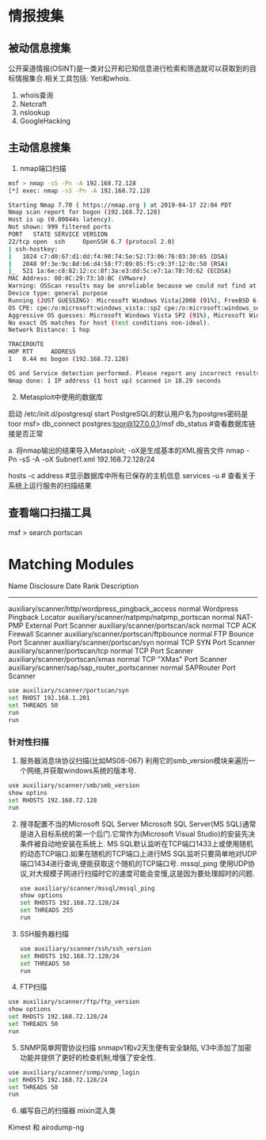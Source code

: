 # 情报搜集

## 被动信息搜集
公开渠道情报(OSINT)是一类对公开和已知信息进行检索和筛选就可以获取到的目标情报集合.相关工具包括: Yeti和whois.
1. whois查询
2. Netcraft
3. nslookup
4. GoogleHacking

## 主动信息搜集
1. nmap端口扫描
   
```sh
msf > nmap -sS -Pn -A 192.168.72.128
[*] exec: nmap -sS -Pn -A 192.168.72.128

Starting Nmap 7.70 ( https://nmap.org ) at 2019-04-17 22:04 PDT
Nmap scan report for bogon (192.168.72.128)
Host is up (0.00044s latency).
Not shown: 999 filtered ports
PORT   STATE SERVICE VERSION
22/tcp open  ssh     OpenSSH 6.7 (protocol 2.0)
| ssh-hostkey: 
|   1024 c7:d0:67:d1:dd:f4:90:74:5e:52:73:06:76:03:30:65 (DSA)
|   2048 9f:3e:9c:8d:b6:d4:58:f7:09:05:f5:c9:3f:12:0c:50 (RSA)
|_  521 1a:6e:c8:82:12:cc:8f:3a:e3:dd:5c:e7:1a:78:7d:62 (ECDSA)
MAC Address: 00:0C:29:73:10:BC (VMware)
Warning: OSScan results may be unreliable because we could not find at least 1 open and 1 closed port
Device type: general purpose
Running (JUST GUESSING): Microsoft Windows Vista|2008 (91%), FreeBSD 6.X (85%)
OS CPE: cpe:/o:microsoft:windows_vista::sp2 cpe:/o:microsoft:windows_server_2008::beta3 cpe:/o:microsoft:windows_server_2008 cpe:/o:freebsd:freebsd:6.2
Aggressive OS guesses: Microsoft Windows Vista SP2 (91%), Microsoft Windows Server 2008 or 2008 Beta 3 (90%), FreeBSD 6.2-RELEASE (85%)
No exact OS matches for host (test conditions non-ideal).
Network Distance: 1 hop

TRACEROUTE
HOP RTT     ADDRESS
1   0.44 ms bogon (192.168.72.128)

OS and Service detection performed. Please report any incorrect results at https://nmap.org/submit/ .
Nmap done: 1 IP address (1 host up) scanned in 18.29 seconds
```

2. Metasploit中使用的数据库

启动 /etc/init.d/postgresql start
PostgreSQL的默认用户名为postgres密码是toor
msf> db_connect postgres:toor@127.0.0.1/msf
db_status #查看数据库链接是否正常

a. 将nmap输出的结果导入Metasploit; -oX是生成基本的XML报告文件
nmap -Pn -sS -A -oX Subnet1.xml 192.168.72.128/24

hosts -c address #显示数据库中所有已保存的主机信息
services -u # 查看关于系统上运行服务的扫描结果

## 查看端口扫描工具

msf > search portscan

Matching Modules
================

   Name                                              Disclosure Date  Rank    Description
   ----                                              ---------------  ----    -----------
   auxiliary/scanner/http/wordpress_pingback_access                   normal  Wordpress Pingback Locator
   auxiliary/scanner/natpmp/natpmp_portscan                           normal  NAT-PMP External Port Scanner
   auxiliary/scanner/portscan/ack                                     normal  TCP ACK Firewall Scanner
   auxiliary/scanner/portscan/ftpbounce                               normal  FTP Bounce Port Scanner
   auxiliary/scanner/portscan/syn                                     normal  TCP SYN Port Scanner
   auxiliary/scanner/portscan/tcp                                     normal  TCP Port Scanner
   auxiliary/scanner/portscan/xmas                                    normal  TCP "XMas" Port Scanner
   auxiliary/scanner/sap/sap_router_portscanner                       normal  SAPRouter Port Scanner

```sh
use auxiliary/scanner/portscan/syn
set RHOST 192.168.1.201
set THREADS 50
run
run

```

### 针对性扫描

1. 服务器消息块协议扫描(比如MS08-067)
    利用它的smb_version模块来遍历一个网络,并获取windows系统的版本号.

```sh
use auxiliary/scanner/smb/smb_version
show optins
set RHOSTS 192.168.72.128
run
```

2. 搜寻配置不当的Microsoft SQL Server
    Microsoft SQL Server(MS SQL)通常是进入目标系统的第一个后门.它常作为(Microsoft Visual Studio)的安装先决条件被自动地安装在系统上.
    MS SQL默认监听在TCP端口1433上或使用随机的动态TCP端口.如果在随机的TCP端口上进行MS SQL监听只要简单地对UDP端口1434进行查询,便能获取这个随机的TCP端口号.
    mssql_ping 使用UDP协议,对大规模子网进行扫描时它的速度可能会变慢,这是因为要处理超时的问题.

    ```sh
    use auxiliary/scanner/mssql/mssql_ping
    show options
    set RHOSTS 192.168.72.128/24
    set THREADS 255
    run
    ```

3. SSH服务器扫描
   ```sh
   use auxiliary/scanner/ssh/ssh_version
   set RHOSTS 192.168.72.128/24
   set THREADS 50
   run
   ```

4. FTP扫描
```sh
use auxiliary/scanner/ftp/ftp_version
show options
set RHOSTS 192.168.72.128/24
set THREADS 50
run
```

5. SNMP简单网管协议扫描
snmapv1和v2天生便有安全缺陷, V3中添加了加密功能并提供了更好的检查机制,增强了安全性.
```sh
use auxiliary/scanner/snmp/snmp_login
set RHOSTS 192.168.72.128/24
set THREADS 50
run
```

6. 编写自己的扫描器
mixin混入类


Kimest 和 airodump-ng
